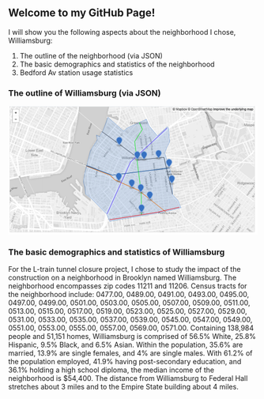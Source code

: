 ## Welcome to my GitHub Page! 

I will show you the following aspects about the neighborhood I chose, Williamsburg:
1. The outline of the neighborhood (via JSON)
2. The basic demographics and statistics of the neighborhood
3. Bedford Av station usage statistics

### The outline of Williamsburg (via JSON)

![img](williamsburg.png)

### The basic demographics and statistics of Williamsburg

For the L-train tunnel closure project, I chose to study the impact of the construction on a neighborhood in Brooklyn named Williamsburg. The neighborhood encompasses zip codes 11211 and 11206. Census tracts for the neighborhood include: 0477.00, 0489.00, 0491.00, 0493.00, 0495.00, 0497.00, 0499.00, 0501.00, 0503.00, 0505.00, 0507.00, 0509.00, 0511.00, 0513.00, 0515.00, 0517.00, 0519.00, 0523.00, 0525.00, 0527.00, 0529.00, 0531.00, 0533.00, 0535.00, 0537.00, 0539.00, 0545.00, 0547.00, 0549.00, 0551.00, 0553.00, 0555.00, 0557.00, 0569.00, 0571.00. Containing 138,984 people and 51,151 homes, Williamsburg is comprised of 56.5% White, 25.8% Hispanic, 9.5% Black, and 6.5% Asian. Within the population, 35.6% are married, 13.9% are single females, and 4% are single males. With 61.2% of the population employed, 41.9% having post-secondary education, and 36.1% holding a high school diploma, the median income of the neighborhood is $54,400. The distance from Williamsburg to Federal Hall stretches about 3 miles and to the Empire State building about 4 miles.


